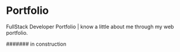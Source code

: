 # Portfolio
FullStack Developer Portfolio |  know a little about me through my web portfolio.

####### in construction
